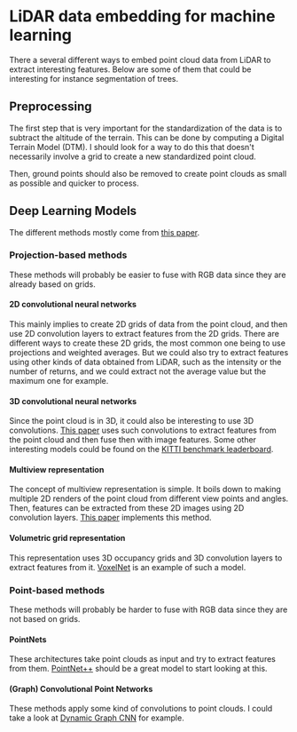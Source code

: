 # LiDAR data embedding for machine learning

There a several different ways to embed point cloud data from LiDAR to extract interesting features. Below are some of them that could be interesting for instance segmentation of trees.

## Preprocessing

The first step that is very important for the standardization of the data is to subtract the altitude of the terrain. This can be done by computing a Digital Terrain Model (DTM). I should look for a way to do this that doesn't necessarily involve a grid to create a new standardized point cloud.

Then, ground points should also be removed to create point clouds as small as possible and quicker to process.

## Deep Learning Models

The different methods mostly come from [this paper](https://www.ncbi.nlm.nih.gov/pmc/articles/PMC9609839/).

### Projection-based methods

These methods will probably be easier to fuse with RGB data since they are already based on grids.

#### 2D convolutional neural networks

This mainly implies to create 2D grids of data from the point cloud, and then use 2D convolution layers to extract features from the 2D grids. There are different ways to create these 2D grids, the most common one being to use projections and weighted averages. But we could also try to extract features using other kinds of data obtained from LiDAR, such as the intensity or the number of returns, and we could extract not the average value but the maximum one for example.

#### 3D convolutional neural networks

Since the point cloud is in 3D, it could also be interesting to use 3D convolutions. [This paper](https://arxiv.org/abs/2004.12636) uses such convolutions to extract features from the point cloud and then fuse then with image features. Some other interesting models could be found on the [KITTI benchmark leaderboard](https://www.cvlibs.net/datasets/kitti/eval_object.php?obj_benchmark=3d).

#### Multiview representation

The concept of multiview representation is simple. It boils down to making multiple 2D renders of the point cloud from different view points and angles. Then, features can be extracted from these 2D images using 2D convolution layers. [This paper](https://www.cv-foundation.org/openaccess/content_iccv_2015/html/Su_Multi-View_Convolutional_Neural_ICCV_2015_paper.html) implements this method.

#### Volumetric grid representation

This representation uses 3D occupancy grids and 3D convolution layers to extract features from it. [VoxelNet](https://openaccess.thecvf.com/content_cvpr_2018/html/Zhou_VoxelNet_End-to-End_Learning_CVPR_2018_paper.html) is an example of such a model.

### Point-based methods

These methods will probably be harder to fuse with RGB data since they are not based on grids.

#### PointNets

These architectures take point clouds as input and try to extract features from them. [PointNet++](https://proceedings.neurips.cc/paper_files/paper/2017/hash/d8bf84be3800d12f74d8b05e9b89836f-Abstract.html) should be a great model to start looking at this.

#### (Graph) Convolutional Point Networks

These methods apply some kind of convolutions to point clouds. I could take a look at [Dynamic Graph CNN](https://dl.acm.org/doi/abs/10.1145/3326362) for example.
